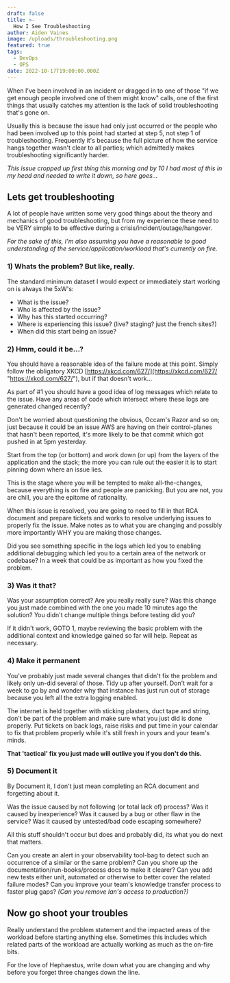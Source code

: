 ```yaml
---
draft: false
title: >-
  How I See Troubleshooting
author: Aiden Vaines
image: /uploads/throubleshooting.png
featured: true
tags:
  - DevOps
  - OPS
date: 2022-10-17T19:00:00.000Z
---
```


When I've been involved in an incident or dragged in to one of those "if we get enough people involved one of them might know" calls, one of the first things that usually catches my attention is the lack of solid troubleshooting that's gone on.

Usually this is because the issue had only just occurred or the people who had been involved up to this point had started at step 5, not step 1 of troubleshooting. Frequently it's because the full picture of how the service hangs together wasn't clear to all parties; which admittedly makes troubleshooting significantly harder.

_This issue cropped up first thing this morning and by 10 I had most of this in my head and needed to write it down, so here goes..._

## Lets get troubleshooting

A lot of people have written some very good things about the theory and mechanics of good troubleshooting, but from my experience these need to be VERY simple to be effective during a crisis/incident/outage/hangover.

_For the sake of this, I'm also assuming you have a reasonable to good understanding of the service/application/workload that's currently on fire._

### 1) Whats the problem? But like, really.

The standard minimum dataset I would expect or immediately start working on is always the 5xW's:

* What is the issue?
* Who is affected by the issue?
* Why has this started occurring?
* Where is experiencing this issue? (live? staging? just the french sites?)
* When did this start being an issue?

### 2) Hmm, could it be...?

You should have a reasonable idea of the failure mode at this point. Simply follow the obligatory XKCD [https://xkcd.com/627/](https://xkcd.com/627/ "https://xkcd.com/627/"), but if that doesn't work...

As part of #1 you should have a good idea of log messages which relate to the issue. Have any areas of code which intersect where these logs are generated changed recently?

Don't be worried about questioning the obvious, Occam's Razor and so on; just because it could be an issue AWS are having on their control-planes that hasn't been reported, it's more likely to be that commit which got pushed in at 5pm yesterday.

Start from the top (or bottom) and work down (or up) from the layers of the application and the stack; the more you can rule out the easier it is to start pinning down where an issue lies.

This is the stage where you will be tempted to make all-the-changes, because everything is on fire and people are panicking. But you are not, you are chill, you are the epitome of rationality.

When this issue is resolved, you are going to need to fill in that RCA document and prepare tickets and works to resolve underlying issues to properly fix the issue. Make notes as to what you are changing and possibly more importantly WHY you are making those changes.

Did you see something specific in the logs which led you to enabling additional debugging which led you to a certain area of the network or codebase? In a week that could be as important as how you fixed the problem.

### 3) Was it that?

Was your assumption correct? Are you really really sure? Was this change you just made combined with the one you made 10 minutes ago the solution? You didn't change multiple things before testing did you?

If it didn't work, GOTO 1, maybe reviewing the basic problem with the additional context and knowledge gained so far will help. Repeat as necessary.

### 4) Make it permanent

You've probably just made several changes that didn't fix the problem and likely only un-did several of those. Tidy up after yourself. Don't wait for a week to go by and wonder why that instance has just run out of storage because you left all the extra logging enabled.

The internet is held together with sticking plasters, duct tape and string, don't be part of the problem and make sure what you just did is done properly. Put tickets on back logs, raise risks and put time in your calendar to fix that problem properly while it's still fresh in yours and your team's minds.

**That 'tactical' fix you just made will outlive you if you don't do this.**

### 5) Document it

By Document it, I don't just mean completing an RCA document and forgetting about it.

Was the issue caused by not following (or total lack of) process? Was it caused by inexperience? Was it caused by a bug or other flaw in the service? Was it caused by untested/bad code escaping somewhere?

All this stuff shouldn't occur but does and probably did, its what you do next that matters.

Can you create an alert in your observability tool-bag to detect such an occurrence of a similar or the same problem? Can you shore up the documentation/run-books/process docs to make it clearer? Can you add new tests either unit, automated or otherwise to better cover the related failure modes? Can you improve your team's knowledge transfer process to faster plug gaps? _(Can you remove Ian's access to production?)_

## Now go shoot your troubles

Really understand the problem statement and the impacted areas of the workload before starting anything else. Sometimes this includes which related parts of the workload are actually working as much as the on-fire bits.

For the love of Hephaestus, write down what you are changing and why before you forget three changes down the line.
